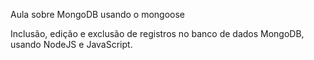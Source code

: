Aula sobre MongoDB usando o mongoose

Inclusão, edição e exclusão de registros no banco de dados MongoDB, usando NodeJS e JavaScript.